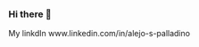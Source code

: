 ### Hi there 👋

<!--
**AlejoPalladino/alejopalladino** is a ✨ _special_ ✨ repository because its `README.md` (this file) appears on your GitHub profile.

Here are some ideas to get you started:

- 🔭 I’m currently working on my experience
- 🌱 I’m currently learning SQL and programming in general
- 👯 I’m looking to collaborate on any practice proyect
- 🤔 I’m looking for help with trainee jobs

--> My linkdIn www.linkedin.com/in/alejo-s-palladino

